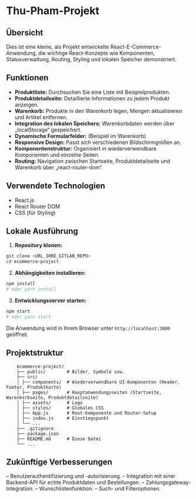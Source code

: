 # Thu-Pham-Projekt

## Übersicht
Dies ist eine kleine, als Projekt entwickelte React-E-Commerce-Anwendung, die wichtige React-Konzepte wie Komponenten, Statusverwaltung, Routing, Styling und lokalen Speicher demonstriert.

## Funktionen
- **Produktliste:** Durchsuchen Sie eine Liste mit Beispielprodukten.
- **Produktdetailseite:** Detaillierte Informationen zu jedem Produkt anzeigen.
- **Warenkorb:** Produkte in den Warenkorb legen, Mengen aktualisieren und Artikel entfernen.
- **Integration des lokalen Speichers:** Warenkorbdaten werden über „localStorage“ gespeichert.
- **Dynamische Formularfelder:** (Beispiel im Warenkorb)
- **Responsive Design:** Passt sich verschiedenen Bildschirmgrößen an.
- **Komponentenstruktur:** Organisiert in wiederverwendbare Komponenten und einzelne Seiten.
- **Routing:** Navigation zwischen Startseite, Produktdetailseite und Warenkorb über „react-router-dom“.

## Verwendete Technologien
- React.js
- React Router DOM
- CSS (für Styling)

## Lokale Ausführung
1. **Repository klonen:**
```bash
git clone <URL_IHRE_GITLAB_REPO>
cd ecommerce-project
```
2. **Abhängigkeiten installieren:**
```bash
npm install
# oder yarn install
```
3. **Entwicklungsserver starten:**
```bash
npm start
# oder yarn start
```
Die Anwendung wird in Ihrem Browser unter `http://localhost:3000` geöffnet.

## Projektstruktur
```
    ecommerce-project/
    ├── public/        # Bilder, Symbole usw.
    ├── src/
    │ ├── components/  # Wiederverwendbare UI-Komponenten (Header, Footer, Produktkarte)
    │ ├── pages/       # Hauptanwendungsseiten (Startseite, Warenkorbseite, Produktdetailseite)
    │ ├── assets/      # Logo
    │ ├── styles/      # Globales CSS
    │ ├── App.js       # Root-Komponente und Router-Setup
    │ ├── index.js     # Einstiegspunkt
    │ └── ...
    ├── .gitignore
    ├── package.json
    ├── README.md      # Diese Datei
    └── ...
```

## Zukünftige Verbesserungen
– Benutzerauthentifizierung und -autorisierung.
– Integration mit einer Backend-API für echte Produktdaten und Bestellungen.
– Zahlungsgateway-Integration.
– Wunschlistenfunktion.
– Such- und Filteroptionen.